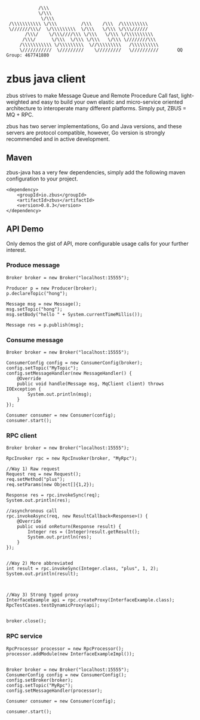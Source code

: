                 /\\\       
                \/\\\        
                 \/\\\    
     /\\\\\\\\\\\ \/\\\         /\\\    /\\\  /\\\\\\\\\\     
     \///////\\\/  \/\\\\\\\\\  \/\\\   \/\\\ \/\\\//////     
           /\\\/    \/\\\////\\\ \/\\\   \/\\\ \/\\\\\\\\\\    
          /\\\/      \/\\\  \/\\\ \/\\\   \/\\\ \////////\\\  
         /\\\\\\\\\\\ \/\\\\\\\\\  \//\\\\\\\\\   /\\\\\\\\\\  
         \///////////  \/////////    \/////////   \//////////       QQ Group: 467741880

# zbus java client
zbus strives to make Message Queue and Remote Procedure Call fast, light-weighted and easy to build your own elastic and micro-service oriented architecture to interoperate many different platforms. Simply put, ZBUS = MQ + RPC.

zbus has two server implementations, Go and Java versions, and these servers are protocol compatible, however, Go version is strongly recommended and in active development.
 
## Maven
zbus-java has a very few dependencies, simply add the following maven configuration to your project.

	<dependency>
		<groupId>io.zbus</groupId>
		<artifactId>zbus</artifactId>
		<version>0.8.3</version>
	</dependency>

## API Demo

Only demos the gist of API, more configurable usage calls for your further interest.

### Produce message

    Broker broker = new Broker("localhost:15555");  

	Producer p = new Producer(broker);
	p.declareTopic("hong"); 
		
	Message msg = new Message();
	msg.setTopic("hong"); 
	msg.setBody("hello " + System.currentTimeMillis()); 
	
	Message res = p.publish(msg); 


### Consume message

    Broker broker = new Broker("localhost:15555");   
		
	ConsumerConfig config = new ConsumerConfig(broker);
	config.setTopic("MyTopic"); 
	config.setMessageHandler(new MessageHandler() { 
		@Override
		public void handle(Message msg, MqClient client) throws IOException {
			System.out.println(msg);
		}
	});
	
	Consumer consumer = new Consumer(config);
	consumer.start(); 

### RPC client

    Broker broker = new Broker("localhost:15555");   
	
	RpcInvoker rpc = new RpcInvoker(broker, "MyRpc");
	
	//Way 1) Raw request
	Request req = new Request();
	req.setMethod("plus");
	req.setParams(new Object[]{1,2});
	
	Response res = rpc.invokeSync(req);
	System.out.println(res);
	
	//asynchronous call
	rpc.invokeAsync(req, new ResultCallback<Response>() { 
		@Override
		public void onReturn(Response result) { 
			Integer res = (Integer)result.getResult(); 
			System.out.println(res);
		}
	});
	
	
	//Way 2) More abbreviated
	int result = rpc.invokeSync(Integer.class, "plus", 1, 2);
	System.out.println(result); 
	
	
	
	//Way 3) Strong typed proxy
	InterfaceExample api = rpc.createProxy(InterfaceExample.class);
	RpcTestCases.testDynamicProxy(api);  
	
	
	broker.close(); 

### RPC service

    RpcProcessor processor = new RpcProcessor();
	processor.addModule(new InterfaceExampleImpl());  
	
	
	Broker broker = new Broker("localhost:15555");   
	ConsumerConfig config = new ConsumerConfig();
	config.setBroker(broker);
	config.setTopic("MyRpc");
	config.setMessageHandler(processor);   
	
	Consumer consumer = new Consumer(config); 
	
	consumer.start(); 

 